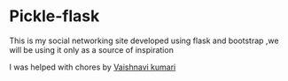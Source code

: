 # Pickle-flask
This is my social networking site developed using flask and bootstrap ,we will be using it only as a source of inspiration

I was helped with chores by [Vaishnavi kumari](https://www.linkedin.com/in/vaishnavi-kumari-3081071a0)
